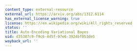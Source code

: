 ```yaml
---
content_type: external-resource
external_url: https://arxiv.org/abs/1312.6114
has_external_license_warning: true
license: https://en.wikipedia.org/wiki/All_rights_reserved
status: ''
title: Auto-Encoding Variational Bayes
uid: d35387c9-f9c6-4d5f-97e6-3924bf053de5
wayback_url: ''
---
```

